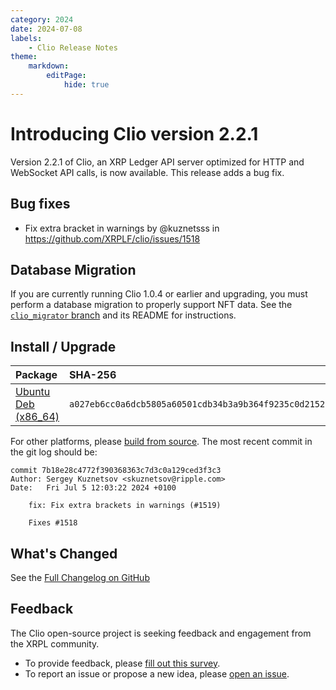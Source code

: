 ```yaml
---
category: 2024
date: 2024-07-08
labels:
    - Clio Release Notes
theme:
    markdown:
        editPage:
            hide: true
---
```

# Introducing Clio version 2.2.1

Version 2.2.1 of Clio, an XRP Ledger API server optimized for HTTP and WebSocket API calls, is now available. This release adds a bug fix.

## Bug fixes

* Fix extra bracket in warnings by @kuznetsss in https://github.com/XRPLF/clio/issues/1518

## Database Migration

If you are currently running Clio 1.0.4 or earlier and upgrading, you must perform a database migration to properly support NFT data. See the [`clio_migrator` branch](https://github.com/XRPLF/clio/tree/clio_migrator%402.0.0) and its README for instructions.

## Install / Upgrade

| Package | SHA-256 |
|:--------|:--------|
| [Ubuntu Deb (x86_64)](https://github.com/XRPLF/clio/releases/download/2.2.1/clio_2.2.1-1_amd64.deb) | `a027eb6cc0a6dcb5805a60501cdb34b3a9b364f9235c0d2152bc24112c729e7c` |

For other platforms, please [build from source](https://github.com/XRPLF/clio/releases/tag/2.2.1). The most recent commit in the git log should be:

```text
commit 7b18e28c4772f390368363c7d3c0a129ced3f3c3
Author: Sergey Kuznetsov <skuznetsov@ripple.com>
Date:   Fri Jul 5 12:03:22 2024 +0100

    fix: Fix extra brackets in warnings (#1519)
    
    Fixes #1518
```

## What's Changed

See the [Full Changelog on GitHub](https://github.com/XRPLF/clio/compare/2.2.0...2.2.1)

## Feedback

The Clio open-source project is seeking feedback and engagement from the XRPL community.

- To provide feedback, please [fill out this survey](https://forms.gle/fnGPTUCAdmEzkFy57).
- To report an issue or propose a new idea, please [open an issue](https://github.com/XRPLF/clio/issues).
